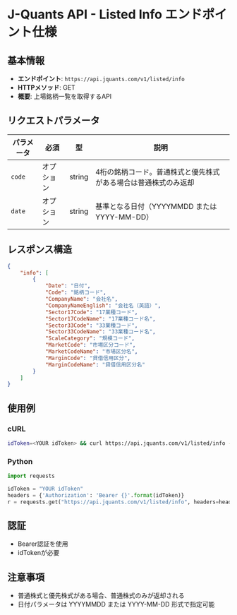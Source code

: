 # J-Quants API - Listed Info エンドポイント仕様

## 基本情報
- **エンドポイント**: `https://api.jquants.com/v1/listed/info`
- **HTTPメソッド**: GET
- **概要**: 上場銘柄一覧を取得するAPI

## リクエストパラメータ

| パラメータ | 必須 | 型 | 説明 |
|-----------|------|-----|------|
| `code` | オプション | string | 4桁の銘柄コード。普通株式と優先株式がある場合は普通株式のみ返却 |
| `date` | オプション | string | 基準となる日付（YYYYMMDD または YYYY-MM-DD） |

## レスポンス構造

```json
{
    "info": [
        {
            "Date": "日付",
            "Code": "銘柄コード", 
            "CompanyName": "会社名",
            "CompanyNameEnglish": "会社名（英語）",
            "Sector17Code": "17業種コード",
            "Sector17CodeName": "17業種コード名",
            "Sector33Code": "33業種コード",
            "Sector33CodeName": "33業種コード名", 
            "ScaleCategory": "規模コード",
            "MarketCode": "市場区分コード",
            "MarketCodeName": "市場区分名",
            "MarginCode": "貸借信用区分",
            "MarginCodeName": "貸借信用区分名"
        }
    ]
}
```

## 使用例

### cURL
```bash
idToken=<YOUR idToken> && curl https://api.jquants.com/v1/listed/info -H "Authorization: Bearer $idToken"
```

### Python
```python
import requests

idToken = "YOUR idToken"
headers = {'Authorization': 'Bearer {}'.format(idToken)}
r = requests.get("https://api.jquants.com/v1/listed/info", headers=headers)
```

## 認証
- Bearer認証を使用
- idTokenが必要

## 注意事項
- 普通株式と優先株式がある場合、普通株式のみが返却される
- 日付パラメータは YYYYMMDD または YYYY-MM-DD 形式で指定可能
